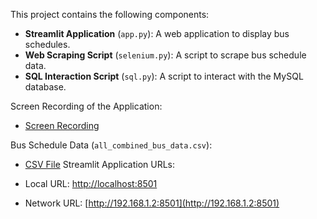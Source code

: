 This project contains the following components:

- **Streamlit Application** (`app.py`): A web application to display bus schedules.
- **Web Scraping Script** (`selenium.py`): A script to scrape bus schedule data.
- **SQL Interaction Script** (`sql.py`): A script to interact with the MySQL database.

Screen Recording of the Application:

- [Screen Recording](https://drive.google.com/file/d/1wiYZIYjQdQozNAjyZLvLb5-nL9sQ-mS1/view?usp=sharing)

Bus Schedule Data (`all_combined_bus_data.csv`):

- [CSV File](https://drive.google.com/file/d/15qOoRn-AZnVIegw63k5btW0FMO64DoJ3/view?usp=sharing)
Streamlit Application URLs:

- Local URL: [http://localhost:8501](http://localhost:8501)
- Network URL: [http://192.168.1.2:8501](http://192.168.1.2:8501)
